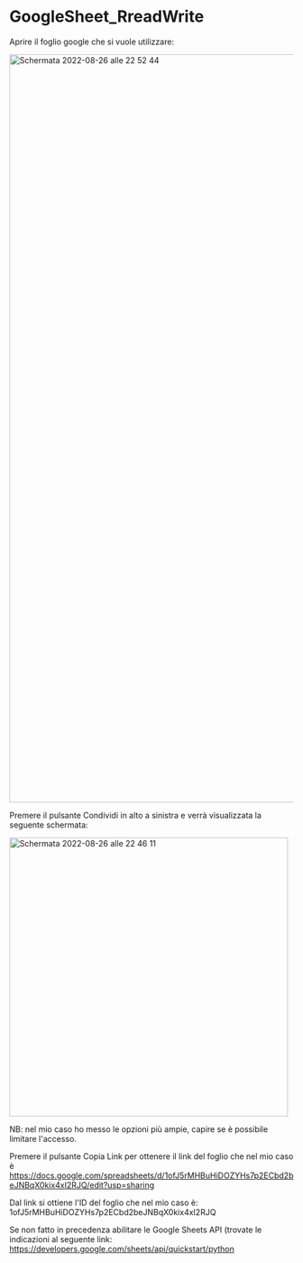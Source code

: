 # GoogleSheet_RreadWrite


Aprire il foglio google che si vuole utilizzare:

<img width="1325" alt="Schermata 2022-08-26 alle 22 52 44" src="https://user-images.githubusercontent.com/66548449/186989072-cc8d6164-052f-4710-9703-bbaa62aded0d.png">

Premere il pulsante Condividi in alto a sinistra e verrà visualizzata la seguente schermata:

<img width="494" alt="Schermata 2022-08-26 alle 22 46 11" src="https://user-images.githubusercontent.com/66548449/186988283-d0e1bf3c-7784-46b1-8366-a84154024bba.png">

NB: nel mio caso ho messo le opzioni più ampie, capire se è possibile limitare l'accesso. 

Premere il pulsante Copia Link per ottenere il link del foglio che nel mio caso è  https://docs.google.com/spreadsheets/d/1ofJ5rMHBuHiDOZYHs7p2ECbd2beJNBqX0kix4xI2RJQ/edit?usp=sharing 

Dal link si ottiene l'ID del foglio che nel mio caso è: 1ofJ5rMHBuHiDOZYHs7p2ECbd2beJNBqX0kix4xI2RJQ

Se non fatto in precedenza abilitare le Google Sheets API (trovate le indicazioni al seguente link:  https://developers.google.com/sheets/api/quickstart/python
